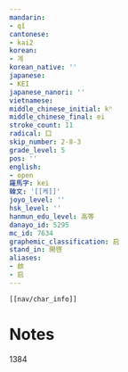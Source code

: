 ```yaml
---
mandarin:
- qǐ
cantonese:
- kai2
korean:
- 계
korean_native: ''
japanese:
- KEI
japanese_nanori: ''
vietnamese:
middle_chinese_initial: kʰ
middle_chinese_final: ei
stroke_count: 11
radical: 口
skip_number: 2-8-3
grade_level: 5
pos: ''
english:
- open
羅馬字: kei
韓文: '[[케]]'
joyo_level: ''
hsk_level: ''
hanmun_edu_level: 高等
danayo_id: 5295
mc_id: 7634
graphemic_classification: 启
stand_in: 開啓
aliases:
- 啟
- 启
---
```

```meta-bind-embed
[[nav/char_info]]
```

# Notes
1384
